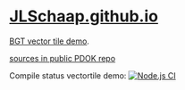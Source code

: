 # [JLSchaap.github.io](https://jlschaap.github.io/)
 [BGT vector tile demo](https://jlschaap.github.io/vectortile-demo-viewer/).
 
 [sources in public PDOK repo](https://github.com/PDOK/vectortile-demo-viewer)
 
 
 
 Compile status vectortile demo:  [![Node.js CI](https://github.com/JLSchaap/vectortile-demo-viewer/actions/workflows/buildanddeploy.yml/badge.svg)](https://github.com/JLSchaap/vectortile-demo-viewer/actions/workflows/buildanddeploy.yml)
 
 
 
